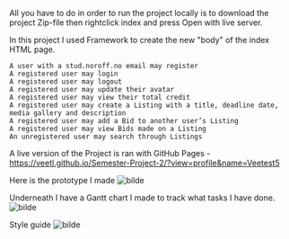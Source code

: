 

All you have to do in order to run the project locally is to download the project Zip-file then rightclick index and press Open with live server.

In this project I used Framework to create the new "body" of the index HTML page.

    A user with a stud.noroff.no email may register
    A registered user may login
    A registered user may logout
    A registered user may update their avatar
    A registered user may view their total credit
    A registered user may create a Listing with a title, deadline date, media gallery and description
    A registered user may add a Bid to another user’s Listing
    A registered user may view Bids made on a Listing
    An unregistered user may search through Listings

 A live version of the Project is ran with GitHub Pages
 -https://veetl.github.io/Semester-Project-2/?view=profile&name=Veetest5
 
Here is the prototype I made
![bilde](https://user-images.githubusercontent.com/80835603/222975890-454184d2-eee7-4752-b1d7-d2eb38645810.png)
 
Underneath I have a Gantt chart I made to track what tasks I have done.
![bilde](https://user-images.githubusercontent.com/80835603/222974792-32d95b95-e707-4241-8cce-be47669f07f6.png)

Style guide
![bilde](https://user-images.githubusercontent.com/80835603/222974824-482e723f-4f0e-43a5-a867-9adb5b93a7a6.png)

